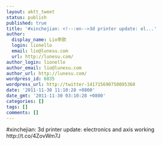 ```yaml
---
layout: aktt_tweet
status: publish
published: true
title: '#xinchejian: <!--:en-->3d printer update: el...'
author:
  display_name: Lio李欧
  login: lionello
  email: lio@lunesu.com
  url: http://lunesu.com/
author_login: lionello
author_email: lio@lunesu.com
author_url: http://lunesu.com/
wordpress_id: 6835
wordpress_url: http://twitter-141715690750095360
date: '2011-11-30 11:10:28 +0800'
date_gmt: '2011-11-30 03:10:28 +0800'
categories: []
tags: []
comments: []
---
```

<p>#xinchejian: <!--:en-->3d printer update: electronics and axis working<!--:--> http:&#47;&#47;t.co&#47;4ZovWm7J</p>
